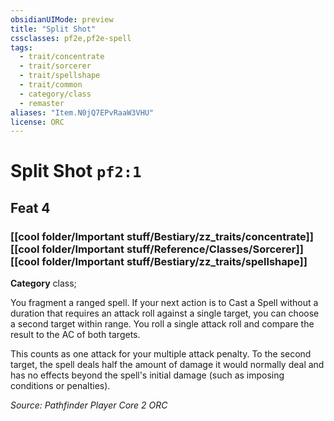 ```yaml
---
obsidianUIMode: preview
title: "Split Shot"
cssclasses: pf2e,pf2e-spell
tags:
  - trait/concentrate
  - trait/sorcerer
  - trait/spellshape
  - trait/common
  - category/class
  - remaster
aliases: "Item.N0jQ7EPvRaaW3VHU"
license: ORC
---
```

# Split Shot `pf2:1`
## Feat 4
### [[cool folder/Important stuff/Bestiary/zz_traits/concentrate]][[cool folder/Important stuff/Reference/Classes/Sorcerer]][[cool folder/Important stuff/Bestiary/zz_traits/spellshape]]

**Category** class; 




You fragment a ranged spell. If your next action is to Cast a Spell without a duration that requires an attack roll against a single target, you can choose a second target within range. You roll a single attack roll and compare the result to the AC of both targets.

This counts as one attack for your multiple attack penalty. To the second target, the spell deals half the amount of damage it would normally deal and has no effects beyond the spell's initial damage (such as imposing conditions or penalties).

*Source: Pathfinder Player Core 2*
*ORC*